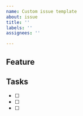 ```yaml
---
name: Custom issue template
about: issue
title: ''
labels: ''
assignees: ''

---
```


## Feature

## Tasks
- [ ]
- [ ]
- [ ]
